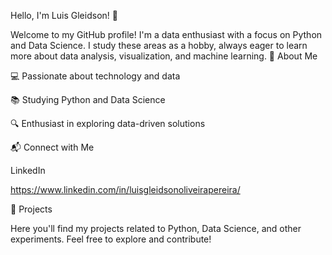 Hello, I'm Luis Gleidson! 👋

Welcome to my GitHub profile! I'm a data enthusiast with a focus on Python and Data Science. I study these areas as a hobby, always eager to learn more about data analysis, visualization, and machine learning.
📌 About Me

💻 Passionate about technology and data

📚 Studying Python and Data Science

🔍 Enthusiast in exploring data-driven solutions


📬 Connect with Me

LinkedIn

https://www.linkedin.com/in/luisgleidsonoliveirapereira/

🚀 Projects

Here you'll find my projects related to Python, Data Science, and other experiments. Feel free to explore and contribute!

